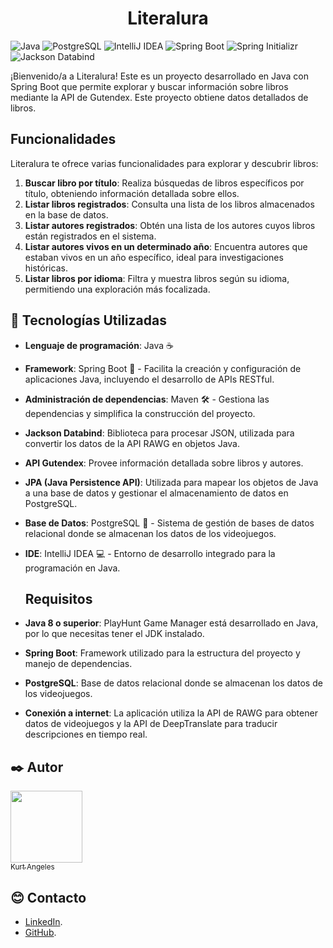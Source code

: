 <div align="center">

# Literalura
</div>

![Java](https://img.shields.io/badge/-Java-007396?style=flat-square&logo=java&logoColor=ffffff)
![PostgreSQL](https://img.shields.io/badge/-PostgreSQL-336791?style=flat-square&logo=postgresql&logoColor=ffffff)
![IntelliJ IDEA](https://img.shields.io/badge/-IntelliJ%20IDEA-000000?style=flat-square&logo=intellij-idea&logoColor=ffffff)
![Spring Boot](https://img.shields.io/badge/-Spring%20Boot-6DB33F?style=flat-square&logo=spring-boot&logoColor=ffffff)
![Spring Initializr](https://img.shields.io/badge/-Spring%20Initializr-6DB33F?style=flat-square&logo=spring&logoColor=ffffff)
![Jackson Databind](https://img.shields.io/badge/-Jackson%20Databind-2E7D32?style=flat-square&logo=java&logoColor=ffffff)

¡Bienvenido/a a Literalura! Este es un proyecto desarrollado en Java con Spring Boot que permite explorar y buscar información sobre libros mediante la API de Gutendex. Este proyecto obtiene datos detallados de libros.

## Funcionalidades

Literalura te ofrece varias funcionalidades para explorar y descubrir libros:

1. **Buscar libro por título**: Realiza búsquedas de libros específicos por título, obteniendo información detallada sobre ellos.
2. **Listar libros registrados**: Consulta una lista de los libros almacenados en la base de datos.
3. **Listar autores registrados**: Obtén una lista de los autores cuyos libros están registrados en el sistema.
4. **Listar autores vivos en un determinado año**: Encuentra autores que estaban vivos en un año específico, ideal para investigaciones históricas.
5. **Listar libros por idioma**: Filtra y muestra libros según su idioma, permitiendo una exploración más focalizada.


## 🔧 Tecnologías Utilizadas

- **Lenguaje de programación**: Java ☕
- **Framework**: Spring Boot 🌱 - Facilita la creación y configuración de aplicaciones Java, incluyendo el desarrollo de APIs RESTful.
- **Administración de dependencias**: Maven 🛠️ - Gestiona las dependencias y simplifica la construcción del proyecto.
- **Jackson Databind**: Biblioteca para procesar JSON, utilizada para convertir los datos de la API RAWG en objetos Java.
- **API Gutendex**: Provee información detallada sobre libros y autores.
- **JPA (Java Persistence API)**: Utilizada para mapear los objetos de Java a una base de datos y gestionar el almacenamiento de datos en PostgreSQL.
- **Base de Datos**: PostgreSQL 🐘 - Sistema de gestión de bases de datos relacional donde se almacenan los datos de los videojuegos.
- **IDE**: IntelliJ IDEA 💻 - Entorno de desarrollo integrado para la programación en Java.

  ## Requisitos

- **Java 8 o superior**: PlayHunt Game Manager está desarrollado en Java, por lo que necesitas tener el JDK instalado.
- **Spring Boot**: Framework utilizado para la estructura del proyecto y manejo de dependencias.
- **PostgreSQL**: Base de datos relacional donde se almacenan los datos de los videojuegos.
- **Conexión a internet**: La aplicación utiliza la API de RAWG para obtener datos de videojuegos y la API de DeepTranslate para traducir descripciones en tiempo real.

## ✒️ Autor

[<img src="https://avatars.githubusercontent.com/u/82422415?v=4" width=115><br><sub>Kurt Angeles</sub>](https://github.com/kurttck)

## 😊 Contacto

* [LinkedIn](https://www.linkedin.com/in/kurt-angeles-segura/).
* [GitHub](https://github.com/kurttck).
